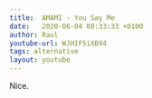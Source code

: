 ```yaml
---
title:  AMAMI - You Say Me
date:   2020-06-04 08:33:33 +0100
author: Raul
youtube-url: WJHIFSiXB94
tags: alternative
layout: youtube
---
```


Nice.

